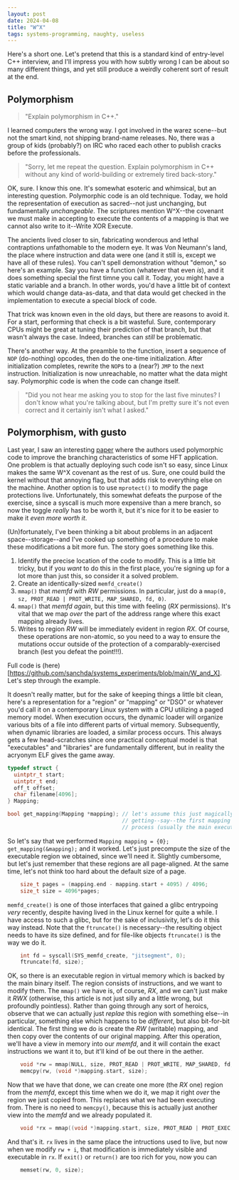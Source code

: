 ```yaml
---
layout: post
date: 2024-04-08
title: "W^X"
tags: systems-programming, naughty, useless
---
```


Here's a short one.  Let's pretend that this is a standard kind of entry-level C++ interview, and I'll impress you with how subtly wrong I can be about so many different things, and yet still produce a weirdly coherent sort of result at the end.

## Polymorphism
> "Explain polymorphism in C++."

I learned computers the wrong way.  I got involved in the warez scene--but not the smart kind, not shipping brand-name releases.  No, there was a group of kids (probably?) on IRC who raced each other to publish cracks before the professionals.

> "Sorry, let me repeat the question.  Explain polymorphism in C++ without any kind of world-building or extremely tired back-story."

OK, sure.  I know this one.  It's somewhat esoteric and whimsical, but an interesting question.  Polymorphic code is an old technique.  Today, we hold the representation of execution as sacred--not just unchanging, but fundamentally _unchangeable_.  The scriptures mention W^X--the covenant we must make in accepting to execute the contents of a mapping is that we cannot also write to it--Write XOR Execute.

The ancients lived closer to sin, fabricating wonderous and lethal contraptions unfathomable to the modern eye.  It was Von Neumann's land, the place where instruction and data were one (and it still is, except we have all of these rules).  You can't spell demonstration without "demon," so here's an example.  Say you have a function (whatever that even _is_), and it does something special the first timne you call it.  Today, you might have a static variable and a branch.  In other words, you'd have a little bit of context which would change data-as-data, and that data would get checked in the implementation to execute a special block of code.

That trick was known even in the old days, but there are reasons to avoid it.  For a start, performing that check is a bit wasteful.  Sure, contemporary CPUs might be great at tuning their prediction of that branch, but that wasn't always the case.  Indeed, branches can _still_ be problematic.

There's another way.  At the preamble to the function, insert a sequence of `NOP` (do-nothing) opcodes, then do the one-time initialization.  After initialization completes, rewrite the `NOP`s to a (near?) `JMP` to the next instruction.  Initialization is now unreachable, no matter what the data might say.  Polymorphic code is when the code can change itself.

> "Did you not hear me asking you to stop for the last five minutes?  I don't know what you're talking about, but I'm pretty sure it's not even correct and it certainly isn't what I asked."

## Polymorphism, with gusto
Last year, I saw an interesting [paper](https://papers.ssrn.com/sol3/papers.cfm?abstract_id=4553439) where the authors used polymorphic code to improve the branching characteristics of some HFT application.  One problem is that actually deploying such code isn't so easy, since Linux makes the same W^X covenant as the rest of us.  Sure, one could build the kernel without that annoying flag, but that adds risk to everything else on the machine.  Another option is to use `mprotect()` to modify the page protections live.  Unfortunately, this somewhat defeats the purpose of the exercise, since a syscall is much more expensive than a mere branch, so now the toggle _really_ has to be worth it, but it's nice for it to be easier to make it _even more worth it_.

(Un)fortunately, I've been thinking a bit about problems in an adjacent space--storage--and I've cooked up something of a procedure to make these modifications a bit more fun.  The story goes something like this.

1. Identify the precise location of the code to modify.  This is a little bit tricky, but if you _want_ to do this in the first place, you're signing up for a lot more than just this, so consider it a solved problem.
2. Create an identically-sized `memfd_create()`
3. `mmap()` that *memfd* with *RW* permissions.  In particular, just do a `mmap(0, sz, PROT_READ | PROT_WRITE, MAP_SHARED, fd, 0)`.
4. `mmap()` that *memfd* _again_, but this time with feeling (*RX* permissions).  It's vital that we map _over_ the part of the address range where this exact mapping already lives.
5. Writes to region *RW* will be immediately evident in region *RX*.  Of course, these operations are non-atomic, so you need to a way to ensure the mutations occur outside of the protection of a comparably-exercised branch (lest you defeat the point!!!).

Full code is (here)[https://github.com/sanchda/systems_experiments/blob/main/W_and_X].  Let's step through the example.

It doesn't really matter, but for the sake of keeping things a little bit clean, here's a representation for a "region" or "mapping" or "DSO" or whatever you'd call it on a contemporary Linux system with a CPU utilizing a paged memory model.  When execution occurs, the dynamic loader will organize various bits of a file into different parts of virtual memory.  Subsequently, when dynamic libraries are loaded, a similar process occurs.  This always gets a few head-scratches since one practical conceptual model is that "executables" and "libraries" are fundamentally different, but in reality the acryonym ELF gives the game away.
```c
typedef struct {
  uintptr_t start;
  uintptr_t end;
  off_t offset;
  char filename[4096];
} Mapping;

bool get_mapping(Mapping *mapping); // let's assume this just magically works,
                                    // getting--say--the first mapping in the
                                    // process (usually the main executable).
```

So let's say that we performed `Mapping mapping = {0}; get_mapping(&mapping);` and it worked.  Let's just precompute the size of the executable region we obtained, since we'll need it.  Slightly cumbersome, but let's just remember that these regions are all page-aligned.  At the same time, let's not think too hard about the default size of a page.
```c
    size_t pages = (mapping.end - mapping.start + 4095) / 4096;
    size_t size = 4096*pages;
```

`memfd_create()` is one of those interfaces that gained a glibc entrypoing _very_ recently, despite having lived in the Linux kernel for quite a while.  I have access to such a glibc, but for the sake of inclusivity, let's do it this way instead.  Note that the `ftruncate()` is necessary--the resulting object needs to have its size defined, and for file-like objects `ftruncate()` is the way we do it.
```c
    int fd = syscall(SYS_memfd_create, "jitsegment", 0);
    ftruncate(fd, size);
```

OK, so there is an executable region in virtual memory which is backed by the main binary itself.  The region consists of instructions, and we want to modify them.  The `mmap()` we have is, of course, *RX*, and we can't just make it *RWX* (otherwise, this article is not just silly and a little wrong, but profoundly pointless).  Rather than going through any sort of heroics, observe that we can actually just *replae* this region with something else--in particular, something else which happens to be _different_, but also bit-for-bit identical.  The first thing we do is create the *RW* (writable) mapping, and then copy over the contents of our original mapping.  After this operation, we'll have a view in memory into our *memfd*, and it will contain the exact instructions we want it to, but it'll kind of be out there in the aether.
```c
    void *rw = mmap(NULL, size, PROT_READ | PROT_WRITE, MAP_SHARED, fd, 0);  // Skip error handling
    memcpy(rw, (void *)mapping.start, size);
```

Now that we have that done, we can create one more (the *RX* one) region from the *memfd*, except this time when we do it, we map it right _over_ the region we just copied from.  This replaces what we had been executing from.  There is no need to `memcpy()`, because this is actually just another view into the *memfd* and we already populated it.
```c
    void *rx = mmap((void *)mapping.start, size, PROT_READ | PROT_EXEC, MAP_SHARED | MAP_FIXED, fd, 0);
```

And that's it.  `rx` lives in the same place the intructions used to live, but now when we modify `rw + i`, that modification is immediately visible and executable in `rx`.  If `exit()` or `return()` are too rich for you, now you can

```c
    memset(rw, 0, size);
```
